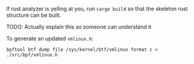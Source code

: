 If rust analyzer is yelling at you, run `cargo build` so that the skeleton rust structure can be built.

TODO: Actually explain this so someone can understand it

To generate an updated `vmlinux.h`:

`bpftool btf dump file /sys/kernel/btf/vmlinux format c > ./src/bpf/vmlinux.h`
